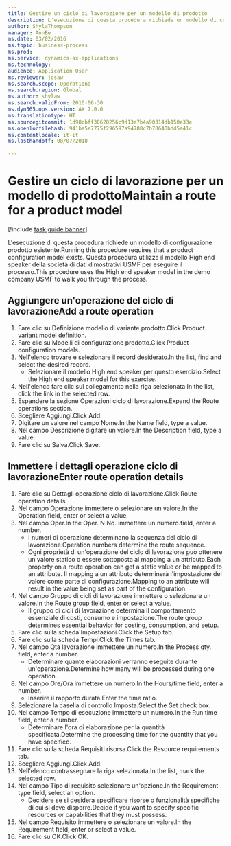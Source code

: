 ```yaml
--- 
title: Gestire un ciclo di lavorazione per un modello di prodotto
description: L'esecuzione di questa procedura richiede un modello di configurazione prodotto esistente.
author: ShylaThompson
manager: AnnBe
ms.date: 03/02/2016
ms.topic: business-process
ms.prod: 
ms.service: dynamics-ax-applications
ms.technology: 
audience: Application User
ms.reviewer: josaw
ms.search.scope: Operations
ms.search.region: Global
ms.author: shylaw
ms.search.validFrom: 2016-06-30
ms.dyn365.ops.version: AX 7.0.0
ms.translationtype: HT
ms.sourcegitcommit: 1d98cbff30620256c9d13e7b4a90314db150e33e
ms.openlocfilehash: 941ba5e7775f296597a94788c7b70640bdd5a41c
ms.contentlocale: it-it
ms.lasthandoff: 08/07/2018

---
```

# <a name="maintain-a-route-for-a-product-model"></a><span data-ttu-id="29965-103">Gestire un ciclo di lavorazione per un modello di prodotto</span><span class="sxs-lookup"><span data-stu-id="29965-103">Maintain a route for a product model</span></span>

[!include [task guide banner](../../includes/task-guide-banner.md)]

<span data-ttu-id="29965-104">L'esecuzione di questa procedura richiede un modello di configurazione prodotto esistente.</span><span class="sxs-lookup"><span data-stu-id="29965-104">Running this procedure requires that a product configuration model exists.</span></span> <span data-ttu-id="29965-105">Questa procedura utilizza il modello High end speaker della società di dati dimostrativi USMF per eseguire il processo.</span><span class="sxs-lookup"><span data-stu-id="29965-105">This procedure uses the High end speaker model in the demo company USMF to walk you through the process.</span></span>


## <a name="add-a-route-operation"></a><span data-ttu-id="29965-106">Aggiungere un'operazione del ciclo di lavorazione</span><span class="sxs-lookup"><span data-stu-id="29965-106">Add a route operation</span></span>
1. <span data-ttu-id="29965-107">Fare clic su Definizione modello di variante prodotto.</span><span class="sxs-lookup"><span data-stu-id="29965-107">Click Product variant model definition.</span></span>
2. <span data-ttu-id="29965-108">Fare clic su Modelli di configurazione prodotto.</span><span class="sxs-lookup"><span data-stu-id="29965-108">Click Product configuration models.</span></span>
3. <span data-ttu-id="29965-109">Nell'elenco trovare e selezionare il record desiderato.</span><span class="sxs-lookup"><span data-stu-id="29965-109">In the list, find and select the desired record.</span></span>
    * <span data-ttu-id="29965-110">Selezionare il modello High end speaker per questo esercizio.</span><span class="sxs-lookup"><span data-stu-id="29965-110">Select the High end speaker model for this exercise.</span></span>  
4. <span data-ttu-id="29965-111">Nell'elenco fare clic sul collegamento nella riga selezionata.</span><span class="sxs-lookup"><span data-stu-id="29965-111">In the list, click the link in the selected row.</span></span>
5. <span data-ttu-id="29965-112">Espandere la sezione Operazioni ciclo di lavorazione.</span><span class="sxs-lookup"><span data-stu-id="29965-112">Expand the Route operations section.</span></span>
6. <span data-ttu-id="29965-113">Scegliere Aggiungi.</span><span class="sxs-lookup"><span data-stu-id="29965-113">Click Add.</span></span>
7. <span data-ttu-id="29965-114">Digitare un valore nel campo Nome.</span><span class="sxs-lookup"><span data-stu-id="29965-114">In the Name field, type a value.</span></span>
8. <span data-ttu-id="29965-115">Nel campo Descrizione digitare un valore.</span><span class="sxs-lookup"><span data-stu-id="29965-115">In the Description field, type a value.</span></span>
9. <span data-ttu-id="29965-116">Fare clic su Salva.</span><span class="sxs-lookup"><span data-stu-id="29965-116">Click Save.</span></span>

## <a name="enter-route-operation-details"></a><span data-ttu-id="29965-117">Immettere i dettagli operazione ciclo di lavorazione</span><span class="sxs-lookup"><span data-stu-id="29965-117">Enter route operation details</span></span>
1. <span data-ttu-id="29965-118">Fare clic su Dettagli operazione ciclo di lavorazione.</span><span class="sxs-lookup"><span data-stu-id="29965-118">Click Route operation details.</span></span>
2. <span data-ttu-id="29965-119">Nel campo Operazione immettere o selezionare un valore.</span><span class="sxs-lookup"><span data-stu-id="29965-119">In the Operation field, enter or select a value.</span></span>
3. <span data-ttu-id="29965-120">Nel campo Oper.</span><span class="sxs-lookup"><span data-stu-id="29965-120">In the Oper.</span></span> <span data-ttu-id="29965-121">N.</span><span class="sxs-lookup"><span data-stu-id="29965-121">No.</span></span> <span data-ttu-id="29965-122">immettere un numero.</span><span class="sxs-lookup"><span data-stu-id="29965-122">field, enter a number.</span></span>
    * <span data-ttu-id="29965-123">I numeri di operazione determinano la sequenza del ciclo di lavorazione.</span><span class="sxs-lookup"><span data-stu-id="29965-123">Operation numbers determine the route sequence.</span></span>  
    * <span data-ttu-id="29965-124">Ogni proprietà di un'operazione del ciclo di lavorazione può ottenere un valore statico o essere sottoposta al mapping a un attributo.</span><span class="sxs-lookup"><span data-stu-id="29965-124">Each property on a route operation can get a static value or be mapped to an attribute.</span></span> <span data-ttu-id="29965-125">Il mapping a un attributo determinerà l'impostazione del valore come parte di configurazione.</span><span class="sxs-lookup"><span data-stu-id="29965-125">Mapping to an attribute will result in the value being set as part of the configuration.</span></span>  
4. <span data-ttu-id="29965-126">Nel campo Gruppo di cicli di lavorazione immettere o selezionare un valore.</span><span class="sxs-lookup"><span data-stu-id="29965-126">In the Route group field, enter or select a value.</span></span>
    * <span data-ttu-id="29965-127">Il gruppo di cicli di lavorazione determina il comportamento essenziale di costi, consumo e impostazione.</span><span class="sxs-lookup"><span data-stu-id="29965-127">The route group determines essential behavior for costing, consumption, and setup.</span></span>  
5. <span data-ttu-id="29965-128">Fare clic sulla scheda Impostazioni.</span><span class="sxs-lookup"><span data-stu-id="29965-128">Click the Setup tab.</span></span>
6. <span data-ttu-id="29965-129">Fare clic sulla scheda Tempi.</span><span class="sxs-lookup"><span data-stu-id="29965-129">Click the Times tab.</span></span>
7. <span data-ttu-id="29965-130">Nel campo Qtà lavorazione immettere un numero.</span><span class="sxs-lookup"><span data-stu-id="29965-130">In the Process qty. field, enter a number.</span></span>
    * <span data-ttu-id="29965-131">Determinare quante elaborazioni verranno eseguite durante un'operazione.</span><span class="sxs-lookup"><span data-stu-id="29965-131">Determine how many will be processed during one operation.</span></span>  
8. <span data-ttu-id="29965-132">Nel campo Ore/Ora immettere un numero.</span><span class="sxs-lookup"><span data-stu-id="29965-132">In the Hours/time field, enter a number.</span></span>
    * <span data-ttu-id="29965-133">Inserire il rapporto durata.</span><span class="sxs-lookup"><span data-stu-id="29965-133">Enter the time ratio.</span></span>  
9. <span data-ttu-id="29965-134">Selezionare la casella di controllo Imposta.</span><span class="sxs-lookup"><span data-stu-id="29965-134">Select the Set check box.</span></span>
10. <span data-ttu-id="29965-135">Nel campo Tempo di esecuzione immettere un numero.</span><span class="sxs-lookup"><span data-stu-id="29965-135">In the Run time field, enter a number.</span></span>
    * <span data-ttu-id="29965-136">Determinare l'ora di elaborazione per la quantità specificata.</span><span class="sxs-lookup"><span data-stu-id="29965-136">Determine the processing time for the quantity that you have specified.</span></span>  
11. <span data-ttu-id="29965-137">Fare clic sulla scheda Requisiti risorsa.</span><span class="sxs-lookup"><span data-stu-id="29965-137">Click the Resource requirements tab.</span></span>
12. <span data-ttu-id="29965-138">Scegliere Aggiungi.</span><span class="sxs-lookup"><span data-stu-id="29965-138">Click Add.</span></span>
13. <span data-ttu-id="29965-139">Nell'elenco contrassegnare la riga selezionata.</span><span class="sxs-lookup"><span data-stu-id="29965-139">In the list, mark the selected row.</span></span>
14. <span data-ttu-id="29965-140">Nel campo Tipo di requisito selezionare un'opzione.</span><span class="sxs-lookup"><span data-stu-id="29965-140">In the Requirement type field, select an option.</span></span>
    * <span data-ttu-id="29965-141">Decidere se si desidera specificare risorse o funzionalità specifiche di cui si deve disporre.</span><span class="sxs-lookup"><span data-stu-id="29965-141">Decide if you want to specify specific resources or capabilities that they must possess.</span></span>  
15. <span data-ttu-id="29965-142">Nel campo Requisito immettere o selezionare un valore.</span><span class="sxs-lookup"><span data-stu-id="29965-142">In the Requirement field, enter or select a value.</span></span>
16. <span data-ttu-id="29965-143">Fare clic su OK.</span><span class="sxs-lookup"><span data-stu-id="29965-143">Click OK.</span></span>


